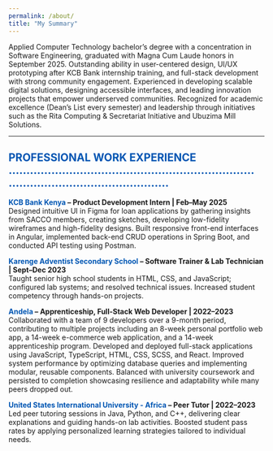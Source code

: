 ```yaml
---
permalink: /about/
title: "My Summary"
---
```

Applied Computer Technology bachelor’s degree with a concentration in Software Engineering, graduated with Magna Cum Laude honors in September 2025. Outstanding ability in user-centered design, UI/UX prototyping after KCB Bank internship training, and full-stack development with strong community engagement. Experienced in developing scalable digital solutions, designing accessible interfaces, and leading innovation projects that empower underserved communities. Recognized for academic excellence (Dean’s List every semester) and leadership through initiatives such as the Rita Computing & Secretariat Initiative and Ubuzima Mill Solutions.

---
<span style="color:#0056b3;">PROFESSIONAL WORK EXPERIENCE ……………………………………………………………………………………………………</span>
---

**<span style="color:#0056b3;">KCB Bank Kenya</span> – Product Development Intern | Feb–May 2025**  
Designed intuitive UI in Figma for loan applications by gathering insights from SACCO members, creating sketches, developing low-fidelity wireframes and high-fidelity designs. Built responsive front-end interfaces in Angular, implemented back-end CRUD operations in Spring Boot, and conducted API testing using Postman.

**<span style="color:#0056b3;">Karenge Adventist Secondary School</span> – Software Trainer & Lab Technician | Sept–Dec 2023**  
Taught senior high school students in HTML, CSS, and JavaScript; configured lab systems; and resolved technical issues. Increased student competency through hands-on projects.

**<span style="color:#0056b3;">Andela</span> – Apprenticeship, Full-Stack Web Developer | 2022–2023**  
Collaborated with a team of 9 developers over a 9-month period, contributing to multiple projects including an 8-week personal portfolio web app, a 14-week e-commerce web application, and a 14-week apprenticeship program. Developed and deployed full-stack applications using JavaScript, TypeScript, HTML, CSS, SCSS, and React. Improved system performance by optimizing database queries and implementing modular, reusable components. Balanced with university coursework and persisted to completion showcasing resilience and adaptability while many peers dropped out.

**<span style="color:#0056b3;">United States International University - Africa</span> – Peer Tutor | 2022–2023**  
Led peer tutoring sessions in Java, Python, and C++, delivering clear explanations and guiding hands-on lab activities. Boosted student pass rates by applying personalized learning strategies tailored to individual needs.
